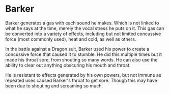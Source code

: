 # Barker
Barker generates a gas with each sound he makes. Which is not linked to what he says at the time, merely the vocal stress he puts on it. This gas can be converted into a variety of effects, including but not limited concussive force (most commonly used), heat and cold, as well as others.

In the battle against a Dragon suit, Barker used his power to create a concussive force that caused it to stumble. He did this multiple times but it made his throat sore, from shouting so many words. He can also use the ability to clear out anything obscuring his mouth and throat.

He is resistant to effects generated by his own powers, but not immune as repeated uses caused Barker's throat to get sore. Though this may have been due to shouting and screaming so much.
